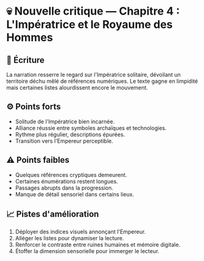 # 💀 Nouvelle critique — Chapitre 4 : L'Impératrice et le Royaume des Hommes

## 🧠 Écriture
La narration resserre le regard sur l'Impératrice solitaire, dévoilant un territoire déchu mêlé de références numériques. Le texte gagne en limpidité mais certaines listes alourdissent encore le mouvement.

## ⚙️ Points forts
- Solitude de l'Impératrice bien incarnée.
- Alliance réussie entre symboles archaïques et technologies.
- Rythme plus régulier, descriptions épurées.
- Transition vers l'Empereur perceptible.

## ⚠️ Points faibles
- Quelques références cryptiques demeurent.
- Certaines énumérations restent longues.
- Passages abrupts dans la progression.
- Manque de détail sensoriel dans certains lieux.

## 📈 Pistes d'amélioration
1. Déployer des indices visuels annonçant l'Empereur.
2. Alléger les listes pour dynamiser la lecture.
3. Renforcer le contraste entre ruines humaines et mémoire digitale.
4. Étoffer la dimension sensorielle pour immerger le lecteur.
